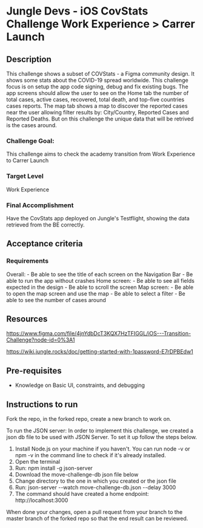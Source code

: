 # Jungle Devs - iOS CovStats Challenge Work Experience > Carrer Launch

## Description

This challenge shows a subset of COVStats - a Figma community design. It shows some stats about the COVID-19 spread worldwide. This challenge focus is on setup the app code signing, debug and fix existing bugs. The app screens should allow the user to see on the Home tab the number of total cases, active cases, recovered, total death, and top-five countries cases reports. The map tab shows a map to discover the reported cases near the user allowing filter results by: City/Country, Reported Cases and Reported Deaths. But on this challenge the unique data that will be retrived is the cases around.

### Challenge Goal:

This challenge aims to check the academy transition from Work Experience to Carrer Launch

### Target Level

Work Experience

### Final Accomplishment

Have the CovStats app deployed on Jungle's Testflight, showing the data retrieved from the BE correctly.

## Acceptance criteria

### Requirements

Overall: - Be able to see the title of each screen on the Navigation Bar - Be able to run the app without crashes Home screen: - Be able to see all fields expected in the design - Be able to scroll the screen Map screen: - Be able to open the map screen and use the map - Be able to select a filter - Be able to see the number of cases around

## Resources

https://www.figma.com/file/4jnYdbDcT3KQX7HzTFIGGL/iOS---Transition-Challenge?node-id=0%3A1

https://wiki.jungle.rocks/doc/getting-started-with-1password-E7rDPBEdw1

## Pre-requisites

- Knowledge on Basic UI, constraints, and debugging

## Instructions to run

Fork the repo, in the forked repo, create a new branch to work on.

To run the JSON server: In order to implement this challenge, we created a json db file to be used with JSON Server. To set it up follow the steps below.

1. Install Node.js on your machine if you haven't. You can run node -v or npm -v in the command line to check if it's already installed.
2. Open the terminal
3. Run: npm install -g json-server
4. Download the move-challenge-db json file below
5. Change directory to the one in which you created or the json file
6. Run: json-server --watch move-challenge-db.json --delay 3000
7. The command should have created a home endpoint: http://localhost:3000

When done your changes, open a pull request from your branch to the master branch of the forked repo so that the end result can be reviewed.
